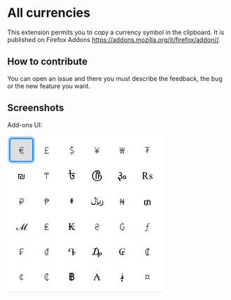 # All currencies
This extension permits you to copy a currency symbol in the clipboard.
It is published on Firefox Addons https://addons.mozilla.org/it/firefox/addon//.

## How to contribute
You can open an issue and there you must describe the feedback, the bug or the new feature you want.

## Screenshots

Add-ons UI:

<img src="screenshots/screenshot.png" alt="screenshot old" style="zoom:50%;" />